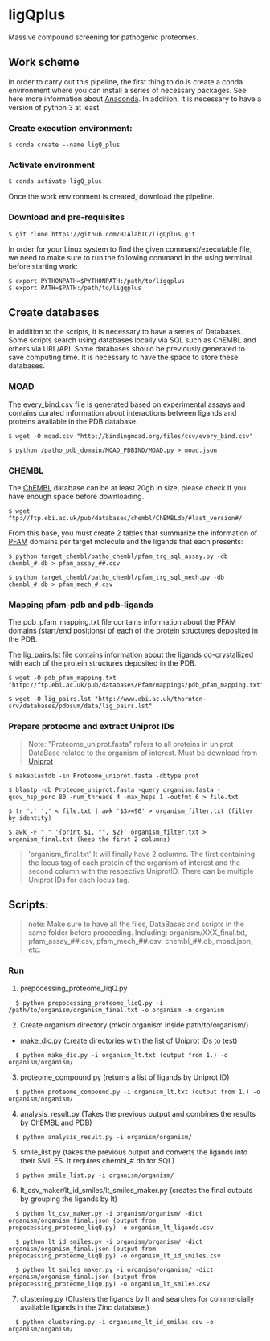 # ligQplus
Massive compound screening for pathogenic proteomes.

## Work scheme

  In order to carry out this pipeline, the first thing to do is create a conda environment where you can install a series of necessary packages. See here more information about [Anaconda](https://www.anaconda.com/download/). In addition, it is necessary to have a version of python 3 at least.
  
### Create execution environment:
```
$ conda create --name ligQ_plus
```
### Activate environment
```
$ conda activate ligQ_plus
```
Once the work environment is created, download the pipeline.
### Download and pre-requisites 
```
$ git clone https://github.com/BIAlabIC/ligQplus.git
```
In order for your Linux system to find the given command/executable file, we need to make sure to run the following command in the using terminal before starting work:
```
$ export PYTHONPATH=$PYTHONPATH:/path/to/ligqplus
$ export PATH=$PATH:/path/to/ligqplus
```
## Create databases
 In addition to the scripts, it is necessary to have a series of Databases. Some scripts search using databases locally via SQL such as ChEMBL and others via URL/API. Some databases should be previously generated to save computing time. It is necessary to have the space to store these databases.
### MOAD
The every_bind.csv file is generated based on experimental assays and contains curated information about interactions between ligands and proteins available in the PDB database.
```
$ wget -O moad.csv "http://bindingmoad.org/files/csv/every_bind.csv"

$ python /patho_pdb_domain/MOAD_PDBIND/MOAD.py > moad.json
```
### CHEMBL
The [ChEMBL](https://www.ebi.ac.uk/chembl/) database can be at least 20gb in size, please check if you have enough space before downloading.
```
$ wget ftp://ftp.ebi.ac.uk/pub/databases/chembl/ChEMBLdb/#last_version#/
```
From this base, you must create 2 tables that summarize the information of [PFAM](http://pfam.xfam.org/) domains per target molecule and the ligands that each presents:
```
$ python target_chembl/patho_chembl/pfam_trg_sql_assay.py -db chembl_#.db > pfam_assay_##.csv

$ python target_chembl/patho_chembl/pfam_trg_sql_mech.py -db chembl_#.db > pfam_mech_#.csv
```
### Mapping pfam-pdb and pdb-ligands
The pdb_pfam_mapping.txt file contains information about the PFAM domains (start/end positions) of each of the protein structures deposited in the PDB.

The lig_pairs.lst file contains information about the ligands co-crystallized with each of the protein structures deposited in the PDB.
```
$ wget -O pdb_pfam_mapping.txt "http://ftp.ebi.ac.uk/pub/databases/Pfam/mappings/pdb_pfam_mapping.txt"

$ wget -O lig_pairs.lst "http://www.ebi.ac.uk/thornton-srv/databases/pdbsum/data/lig_pairs.lst"
```

### Prepare proteome and extract Uniprot IDs
> Note: "Proteome_uniprot.fasta" refers to all proteins in uniprot DataBase related to the organism of interest. Must be download from [Uniprot](https://www.uniprot.org)
```
$ makeblastdb -in Proteome_uniprot.fasta -dbtype prot

$ blastp -db Proteome_uniprot.fasta -query organism.fasta -qcov_hsp_perc 80 -num_threads 4 -max_hsps 1 -outfmt 6 > file.txt

$ tr '.' ',' < file.txt | awk '$3>=90' > organism_filter.txt (filter by identity)

$ awk -F " " '{print $1, "", $2}' organism_filter.txt > organism_final.txt (keep the first 2 columns)
```
> 'organism_final.txt' It will finally have 2 columns. The first containing the locus tag of each protein of the organism of interest and the second column with the respective UniprotID. There can be multiple Uniprot IDs for each locus tag.

## Scripts:

> note: Make sure to have all the files, DataBases and scripts in the same folder before proceeding. Including: organism/XXX_final.txt, pfam_assay_##.csv, pfam_mech_##.csv, chembl_##.db, moad.json, etc.

### Run

1. prepocessing_proteome_liqQ.py
```
  $ python prepocessing_proteome_liqQ.py -i /path/to/organism/organism_final.txt -o organism -n organism
```
2. Create organism directory (mkdir organism inside path/to/organism/)

  * make_dic.py (create directories with the list of Uniprot IDs to test)
```
  $ python make_dic.py -i organism_lt.txt (output from 1.) -o organism/organism/
```
3. proteome_compound.py (returns a list of ligands by Uniprot ID)
```
  $ python proteome_compound.py -i organism_lt.txt (output from 1.) -o organism/organism/
```
4. analysis_result.py (Takes the previous output and combines the results by ChEMBL and PDB)
```
  $ python analysis_result.py -i organism/organism/
```
5. smile_list.py (takes the previous output and converts the ligands into their SMILES. It requires chembl_#.db for SQL)
```
  $ python smile_list.py -i organism/organism/ 
```
6. lt_csv_maker/lt_id_smiles/lt_smiles_maker.py (creates the final outputs by grouping the ligands by lt)
```
  $ python lt_csv_maker.py -i organism/organism/ -dict organism/organism_final.json (output from prepocessing_proteome_liqQ.py) -o organism_lt_ligands.csv

  $ python lt_id_smiles.py -i organism/organism/ -dict organism/organism_final.json (output from prepocessing_proteome_liqQ.py) -o organism_lt_id_smiles.csv

  $ python lt_smiles_maker.py -i organism/organism/ -dict organism/organism_final.json (output from prepocessing_proteome_liqQ.py) -o organism_lt_smiles.csv
```
7. clustering.py (Clusters the ligands by lt and searches for commercially available ligands in the Zinc database.)
```
  $ python clustering.py -i organismo_lt_id_smiles.csv -o organism/organism/ 

```
